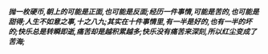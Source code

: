 ***抛一枚硬币,朝上的可能是正面,也可能是反面;经历一件事情,可能是苦的,也可能是甜得;人生不如意之事,十之八九;其实在十件事情里,有一半是好的,也有一半的坏的;快乐总是转瞬即逝,痛苦却是越积累越多;快乐没有痛苦来深刻,所以红尘变成了苦海;***